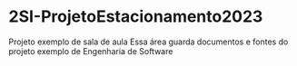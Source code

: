 # 2SI-ProjetoEstacionamento2023
Projeto exemplo de sala de aula
Essa área guarda documentos e fontes do projeto exemplo de Engenharia de Software
